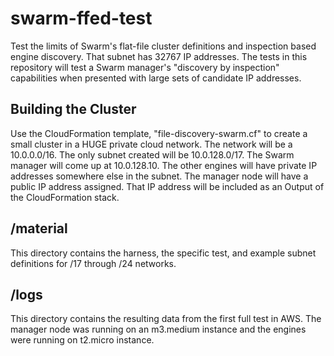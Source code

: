 # swarm-ffed-test

Test the limits of Swarm's flat-file cluster definitions and inspection based engine discovery. That subnet has 32767 IP addresses. The tests in this repository will test a Swarm manager's "discovery by inspection" capabilities when presented with large sets of candidate IP addresses.

## Building the Cluster

Use the CloudFormation template, "file-discovery-swarm.cf" to create a small cluster in a HUGE private cloud network. The network will be a 10.0.0.0/16. The only subnet created will be 10.0.128.0/17. The Swarm manager will come up at 10.0.128.10. The other engines will have private IP addresses somewhere else in the subnet. The manager node will have a public IP address assigned. That IP address will be included as an Output of the CloudFormation stack.

## /material

This directory contains the harness, the specific test, and example subnet definitions for /17 through /24 networks.

## /logs

This directory contains the resulting data from the first full test in AWS. The manager node was running on an m3.medium instance and the engines were running on t2.micro instance.
